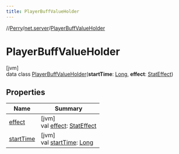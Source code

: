 ```yaml
---
title: PlayerBuffValueHolder
---
```

//[Perry](../../../index.html)/[net.server](../index.html)/[PlayerBuffValueHolder](index.html)



# PlayerBuffValueHolder



[jvm]\
data class [PlayerBuffValueHolder](index.html)(**startTime**: [Long](https://kotlinlang.org/api/latest/jvm/stdlib/kotlin/-long/index.html), **effect**: [StatEffect](../../server/-stat-effect/index.html))



## Properties


| Name | Summary |
|---|---|
| [effect](effect.html) | [jvm]<br>val [effect](effect.html): [StatEffect](../../server/-stat-effect/index.html) |
| [startTime](start-time.html) | [jvm]<br>val [startTime](start-time.html): [Long](https://kotlinlang.org/api/latest/jvm/stdlib/kotlin/-long/index.html) |

